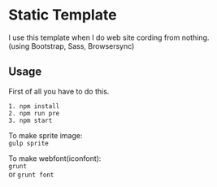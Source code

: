 # Static Template

I use this template when I do web site cording from nothing.  
(using Bootstrap, Sass, Browsersync)

## Usage

First of all you have to do this.  

```
1. npm install  
2. npm run pre  
3. npm start  
```

To make sprite image:  
```gulp sprite```

To make webfont(iconfont):  
```grunt```  
or
```grunt font```
